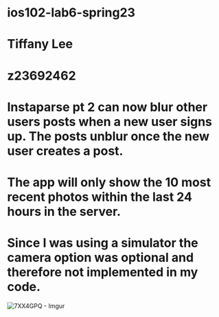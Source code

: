 # ios102-lab6-spring23

# Tiffany Lee 
# z23692462

# Instaparse pt 2 can now blur other users posts when a new user signs up.  The posts unblur once the new user creates a post.  
# The app will only show the 10 most recent photos within the last 24 hours in the server.  
# Since I was using a simulator the camera option was optional and therefore not implemented in my code.  

![7XX4GPQ - Imgur](https://github.com/user-attachments/assets/d0548a24-b3f0-41b2-a6a3-ce2665f3ab7b)
